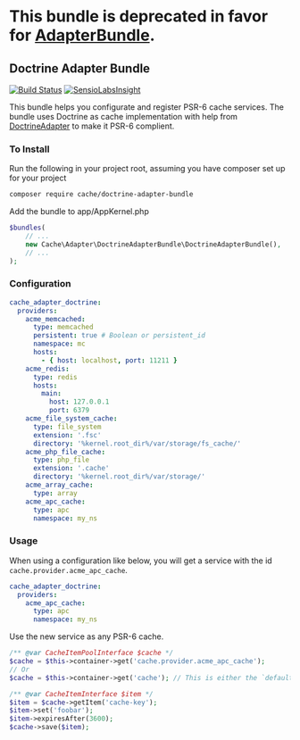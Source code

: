 
# This bundle is deprecated in favor for [AdapterBundle](https://github.com/php-cache/adapter-bundle).

## Doctrine Adapter Bundle
[![Build Status](https://travis-ci.org/php-cache/doctrine-adapter-bundle.png?branch=master)](https://travis-ci.org/php-cache/doctrine-adapter-bundle) [![SensioLabsInsight](https://insight.sensiolabs.com/projects/5b4a0e25-8b81-44b1-8c99-2d2d387939e1/mini.png)](https://insight.sensiolabs.com/projects/5b4a0e25-8b81-44b1-8c99-2d2d387939e1)

This bundle helps you configurate and register PSR-6 cache services. The bundle uses Doctrine as cache implementation 
with help from [DoctrineAdapter] to make it PSR-6 complient. 

### To Install

Run the following in your project root, assuming you have composer set up for your project
```sh
composer require cache/doctrine-adapter-bundle
```

Add the bundle to app/AppKernel.php

```php
$bundles(
    // ...
    new Cache\Adapter\DoctrineAdapterBundle\DoctrineAdapterBundle(),
    // ...
);
```


### Configuration

```yaml
cache_adapter_doctrine:
  providers:
    acme_memcached:
      type: memcached
      persistent: true # Boolean or persistent_id
      namespace: mc
      hosts:
        - { host: localhost, port: 11211 }
    acme_redis:
      type: redis
      hosts:
        main:
          host: 127.0.0.1
          port: 6379
    acme_file_system_cache:
      type: file_system
      extension: '.fsc'
      directory: '%kernel.root_dir%/var/storage/fs_cache/'
    acme_php_file_cache:
      type: php_file
      extension: '.cache'
      directory: '%kernel.root_dir%/var/storage/'
    acme_array_cache:
      type: array
    acme_apc_cache:
      type: apc
      namespace: my_ns
```

### Usage

When using a configuration like below, you will get a service with the id `cache.provider.acme_apc_cache`.
```yaml
cache_adapter_doctrine:
  providers:
    acme_apc_cache:
      type: apc
      namespace: my_ns
```

Use the new service as any PSR-6 cache. 
 
``` php
/** @var CacheItemPoolInterface $cache */
$cache = $this->container->get('cache.provider.acme_apc_cache');
// Or
$cache = $this->container->get('cache'); // This is either the `default` provider, or the first provider in the config

/** @var CacheItemInterface $item */
$item = $cache->getItem('cache-key');
$item->set('foobar');
$item->expiresAfter(3600);
$cache->save($item);
```

[DoctrineAdapter]: https://github.com/php-cache/doctrine-adapter
